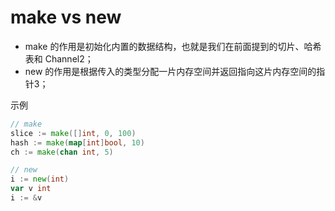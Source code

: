 # make vs new 
- make 的作用是初始化内置的数据结构，也就是我们在前面提到的切片、哈希表和 Channel2；
- new 的作用是根据传入的类型分配一片内存空间并返回指向这片内存空间的指针3；

示例  
```go
// make 
slice := make([]int, 0, 100)
hash := make(map[int]bool, 10)
ch := make(chan int, 5)

// new
i := new(int)
var v int
i := &v
```  

